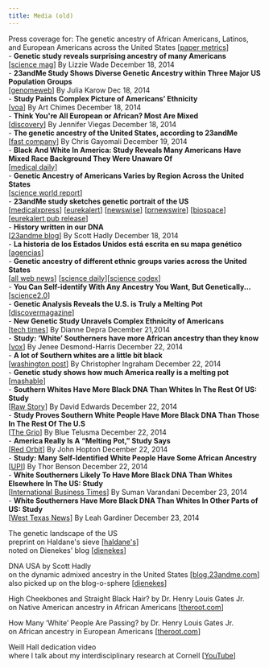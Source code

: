 ```yaml
---
title: Media (old)
---
```

<span class="title">Press coverage for: The genetic ancestry of African Americans, Latinos, and European Americans across the United States</span> [[paper metrics](http://www.altmetric.com/details.php?domain=www.cell.com&citation_id=2996515)]
<br/>- **Genetic study reveals surprising ancestry of many Americans**
<br/>[[science mag](http://news.sciencemag.org/biology/2014/12/genetic-study-reveals-surprising-ancestry-many-americans)] By Lizzie Wade December 18, 2014
<br/>- **23andMe Study Shows Diverse Genetic Ancestry within Three Major US Population Groups** 
<br/>[[genomeweb](https://www.genomeweb.com/genetic-research/23andme-study-shows-diverse-genetic-ancestry-within-three-major-us-population)] By Julia Karow Dec 18, 2014
<br/>- **Study Paints Complex Picture of Americans’ Ethnicity** 
<br/>[[voa](http://www.voanews.com/content/study-paints-complex-picture-american-ethnicity/2564901.html)] By Art Chimes December 18, 2014
<br/>- **Think You're All European or African? Most Are Mixed**
<br/>[[discovery][discovery]]  By Jennifer Viegas December 18, 2014
<br/>- **The genetic ancestry of the United States, according to 23andMe**
<br/>[[fast company](http://www.fastcompany.com/3040191/the-genetic-ancestry-of-the-united-states-according-to-23andme)] By Chris Gayomali December 19, 2014
<br/>- **Black And White In America: Study Reveals Many Americans Have Mixed Race Background They Were Unaware Of**
<br/>[[medical daily](http://www.medicaldaily.com/black-and-white-america-study-reveals-many-americans-have-mixed-race-background-they-314920)]
<br/>- **Genetic Ancestry of Americans Varies by Region Across the United States**
<br/>[[science world report](http://www.scienceworldreport.com/articles/20271/20141219/genetic-ancestry-americans-varies-region-united-states.htm)]
<br/>- **23andMe study sketches genetic portrait of the US** 
<br/>[[medicalxpress][medicalxpress]] [[eurekalert][eurekalert]] [[newswise][newswise]] [[prnewswire][prnewswire]] [[biospace][biospace]] [[eurekalert pub release][eurekalertpub]]
<br/>- **History written in our DNA**
<br/>[[23andme blog][23andmeblog]] By Scott Hadly December 18, 2014
<br/>- **La historia de los Estados Unidos está escrita en su mapa genético** 
<br/>[[agencias](http://www.agenciasinc.es/Noticias/La-historia-de-los-Estados-Unidos-esta-escrita-en-su-mapa-genetico)]
<br/>- **Genetic ancestry of different ethnic groups varies across the United States**
<br/>[[all web news](http://www.allwebsolutions.net/science-technology/genetic-ancestry-of-different-ethnic-groups-varies-across-the-united-states/)] [[science daily](http://www.sciencedaily.com/releases/2014/12/141218131409.htm)][[science codex](http://www.sciencecodex.com/genetic_ancestry_of_different_ethnic_groups_varies_across_the_united_states-147844)]
<br/>- **You Can Self-identify With Any Ancestry You Want, But Genetically...** 
<br/>[[science2.0](http://www.science20.com/news_articles/you_can_selfidentify_with_any_ancestry_you_want_but_genetically-151564)]
<br/>- **Genetic Analysis Reveals the U.S. is Truly a Melting Pot**
<br/>[[discovermagazine](http://blogs.discovermagazine.com/d-brief/2014/12/19/genetic-melting-pot/?utm_source=feedburner&utm_medium=feed&utm_campaign=Feed%3A%20DiscoverTopStories%20%28Discover%20Top%20Stories%29#.VJhK7MAAA)]
<br/>- **New Genetic Study Unravels Complex Ethnicity of Americans**  
[[tech times](http://www.techtimes.com/articles/22644/20141221/new-genetic-study-unravels-complex-ethnicity-americans.htm)] By Dianne Depra December 21,2014
<br/>- **Study: ‘White’ Southerners have more African ancestry than they know**
<br/>[[vox](http://www.vox.com/2014/12/22/7431391/guess-where-white-americans-have-the-most-african-ancestry)] By Jenee Desmond-Harris December 22, 2014
<br/>- **A lot of Southern whites are a little bit black**
<br/>[[washington post](http://www.washingtonpost.com/blogs/wonkblog/wp/2014/12/22/a-lot-of-southern-whites-are-a-little-bit-black/)] By Christopher Ingraham  December 22, 2014
<br/>- **Genetic study shows how much America really is a melting pot**
<br/>[[mashable](http://mashable.com/2014/12/21/americans-mixed-ancestry/)]
<br/>- **Southern Whites Have More Black DNA Than Whites In The Rest Of US: Study**
<br/>[[Raw Story](http://www.rawstory.com/rs/2014/12/southern-whites-have-more-black-dna-than-whites-in-the-rest-of-us-study/)] By David Edwards December 22, 2014
<br/>- **Study Proves Southern White People Have More Black DNA Than Those In The Rest Of The U.S** 
<br/>[[The Grio](http://thegrio.com/2014/12/22/study-southern-white-people-more-black-dna/)] By Blue Telusma December 22, 2014
<br/>- **America Really Is A “Melting Pot,” Study Says** 
<br/>[[Red Orbit](http://www.redorbit.com/news/science/1113303795/america-really-is-a-melting-pot-study-says-122214/)] By John Hopton December 22, 2014
<br/>- **Study: Many Self-Identified White People Have Some African Ancestry** 
<br/>[[UPI](http://www.upi.com/Science_News/2014/12/22/Study-Many-self-identified-white-people-have-some-African-ancestry/5941419305079/)] By Thor Benson December 22, 2014
<br/>- **White Southerners Likely To Have More Black DNA Than Whites Elsewhere In The US: Study**
<br/>[[International Business Times](http://www.ibtimes.com/white-southerners-likely-have-more-black-dna-whites-elsewhere-us-study-1765498)] By Suman Varandani December 23, 2014
<br/>- **White Southerners Have More Black DNA Than Whites In Other Parts of US: Study**
<br/>[[West Texas News](http://wtexas.com/content/14121420-white-southerners-have-more-black-dna-whites-other-parts-us)] By Leah Gardiner December 23, 2014

<span class="title">The genetic landscape of the US</span>
<br/>preprint on Haldane's sieve [[haldane's][haldanes]]
<br/>noted on Dienekes' blog [[dienekes][dienekes2]]

<span class="title">DNA USA</span> 
by Scott Hadly
<br/>on the dynamic admixed ancestry in the United States [[blog.23andme.com][23andme]]
<br/>also picked up on the blog-o-sphere [[dienekes][dienekes]]

<span class="title">High Cheekbones and Straight Black Hair?</span> 
by Dr. Henry Louis Gates Jr.
<br/>on Native American ancestry in African Americans [[theroot.com][theroot-2014-04]]

<span class="title">How Many ‘White’ People Are Passing?</span> 
by Dr. Henry Louis Gates Jr.
<br/>on African ancestry in European Americans [[theroot.com][theroot-2014-03]]

<span class="title">Weill Hall dedication video</span>
<br/>where I talk about my interdisciplinary research at Cornell [[YouTube][weill]]

[23andmeblog]: http://blog.23andme.com/23andme-research/history-written-in-our-dna/
[eurekalertpub]: http://www.eurekalert.org/pub_releases/2014-12/cp-gao121114.php
[eurekalert]: http://www.eurekalert.org/pub_releases/2014-12/epr-2ss121814.php
[prnewswire]: http://www.prnewswire.com/news-releases/23andme-study-sketches-genetic-portrait-of-the-united-states-300011931.html
[biospace]: http://www.biospace.com/news_story.aspx?StoryID=358782&full=1
[newswise]: http://www.newswise.com/articles/23andme-study-sketches-genetic-portrait-of-the-united-states
[medicalxpress]: http://medicalxpress.com/news/2014-12-23andme-genetic-portrait.html
[discovery]: http://news.discovery.com/human/genetics/think-youre-all-european-or-african-most-are-mixed-141218.htm
[dienekes2]: http://dienekes.blogspot.com/2014/09/23andme-mega-study-on-different.html
[haldanes]: http://haldanessieve.org/2014/09/19/the-genetic-ancestry-of-african-latino-and-european-americans-across-the-united-states/
[weill]: http://www.youtube.com/watch?v=J3uwNFtblxs
[theroot-2014-04]: http://www.theroot.com/articles/history/2014/04/why_most_black_people_aren_t_part_indian.html
[theroot-2014-03]: http://www.theroot.com/articles/history/2014/03/how_many_white_people_have_hidden_black_ancestry.html?wpisrc=topstories 
[23andme]: http://blog.23andme.com/23andme-research/dna-usa-2/
[dienekes]: http://dienekes.blogspot.com/2014/03/admixture-in-us-populations.html
